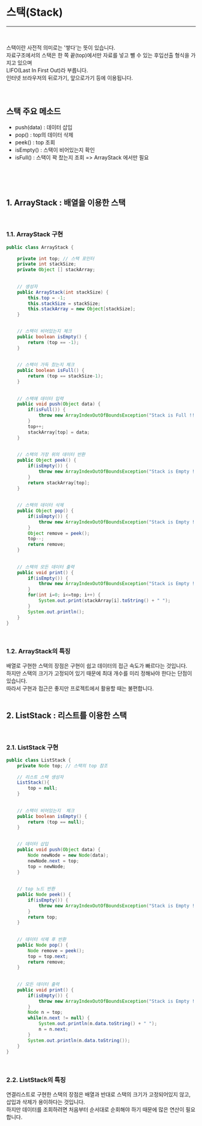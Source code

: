 # 스택(Stack)
---
</br>

스택이란 사전적 의미로는 '쌓다'는 뜻이 있습니다.  
자료구조에서의 스택은 한 쪽 끝(top)에서만 자료를 넣고 뺄 수 있는 후입선출 형식을 가지고 있으며  
LIFO(Last In First Out)라 부릅니다.  
인터넷 브라우저의 뒤로가기, 앞으로가기 등에 이용됩니다. 
</br>
</br>
</br>

## 스택 주요 메소드
- push(data) : 데이터 삽입
- pop() : top의 데이터 삭제
- peek() : top 조회
- isEmpty() : 스택이 비어있는지 확인
- isFull() : 스택이 꽉 찼는지 조회 => ArrayStack 에서만 필요
</br>
</br>
</br>

## 1. ArrayStack : 배열을 이용한 스택  
</br>

### 1.1. ArrayStack 구현

```java
public class ArrayStack {
	
	private int top; // 스택 포인터
	private int stackSize;
	private Object [] stackArray;
	
	
	// 생성자
	public ArrayStack(int stackSize) {
		this.top = -1;
		this.stackSize = stackSize;
		this.stackArray = new Object[stackSize];
	}

	
	// 스택이 비어있는지 체크
	public boolean isEmpty() {
		return (top == -1);
	}
	
	
	// 스택이 가득 찼는지 체크
	public boolean isFull() {
		return (top == stackSize-1);
	}
	
	
	// 스택에 데이터 입력
	public void push(Object data) {
		if(isFull()) {
			throw new ArrayIndexOutOfBoundsException("Stack is Full !! (Stack Size : " + stackSize + ")");
		}
		top++;
		stackArray[top] = data;
	}
	
	
	// 스택의 가장 위의 데이터 반환
	public Object peek() {
		if(isEmpty()) {
			throw new ArrayIndexOutOfBoundsException("Stack is Empty !!");
		}
		return stackArray[top];
	}
	
	
	// 스택의 데이터 삭제
	public Object pop() {
		if(isEmpty()) {
			throw new ArrayIndexOutOfBoundsException("Stack is Empty !!");
		}
		Object remove = peek();
		top--;
		return remove;
	}
	
	
	// 스택의 모든 데이터 출력
	public void print() {
		if(isEmpty()) {
			throw new ArrayIndexOutOfBoundsException("Stack is Empty !!");
		}
		for(int i=0; i<=top; i++) {
			System.out.print(stackArray[i].toString() + " ");
		}
		System.out.println();
	}
}
```
</br>

### 1.2. ArrayStack의 특징
배열로 구현한 스택의 장점은 구현이 쉽고 데이터의 접근 속도가 빠르다는 것입니다.  
하지만 스택의 크기가 고정되어 있기 때문에 최대 개수를 미리 정해놔야 한다는 단점이 있습니다.  
따라서 구현과 접근은 좋지만 프로젝트에서 활용할 때는 불편합니다.
</br>
</br>

## 2. ListStack : 리스트를 이용한 스택
</br>

### 2.1. ListStack 구현

```java
public class ListStack {
	private Node top; // 스택의 top 참조
	
	// 리스트 스택 생성자
	ListStack(){
		top = null;
	}
	
	
	// 스택이 비어있는지  체크
	public boolean isEmpty() {
		return (top == null);
	}

	
	// 데이터 삽입
	public void push(Object data) {
		Node newNode = new Node(data);
		newNode.next = top;
		top = newNode;
	}
	
	
	// top 노드 반환
	public Node peek() {
		if(isEmpty()) {
			throw new ArrayIndexOutOfBoundsException("Stack is Empty !!");
		}
		return top;
	}
	
	
	// 데이터 삭제 후 반환
	public Node pop() {
		Node remove = peek();
		top = top.next;
		return remove;
	}
	
	
	// 모든 데이터 출력
	public void print() {
		if(isEmpty()) {
			throw new ArrayIndexOutOfBoundsException("Stack is Empty !!");
		}
		Node n = top;
		while(n.next != null) {
			System.out.println(n.data.toString() + " ");
			n = n.next;
		}
		System.out.println(n.data.toString());
	}
}
```
</br>

### 2.2. ListStack의 특징
연결리스트로 구현한 스택의 장점은 배열과 반대로 스택의 크기가 고정되어있지 않고, 삽입과 삭제가 용이하다는 것입니다.  
하지만 데이터를 조회하려면 처음부터 순서대로 순회해야 하기 때문에 많은 연산이 필요합니다.

</br>